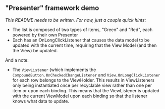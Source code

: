 "Presenter" framework demo
-------------------------------------------------------------------------------
*This README needs to be written. For now, just a couple quick hints:*

  * The list is composed of two types of items, "Green" and "Red", each powered
    by their own Presenter
  * Each has an OnLongClickListener that causes the data model to be updated
    with the current time, requiring that the View Model (and then the View) be
    updated.

And a note:

  * The `ViewListener` (which implements the
    `CompoundButton.OnCheckedChangeListener` and `View.OnLongClickListener` for
    each row belongs to the ViewHolder.
    This results in ViewListeners only being instantiated once per recyclable
    view rather than one per item or upon each binding.
    This means that the ViewListener is updated with the current ViewModel upon
    each binding so that the listener knows what data to update.
